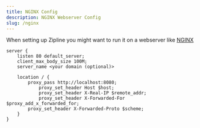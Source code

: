 ```yaml
---
title: NGINX Config
description: NGINX Webserver Config
slug: /nginx
---
```


When setting up Zipline you might want to run it on a webserver like [NGINX](https://nginx.org)

```nginx
server {
	listen 80 default_server;
	client_max_body_size 100M;
	server_name <your domain (optional)> 

	location / {
		proxy_pass http://localhost:8080;
    		proxy_set_header Host $host;
    		proxy_set_header X-Real-IP $remote_addr;
    		proxy_set_header X-Forwarded-For $proxy_add_x_forwarded_for;
		proxy_set_header X-Forwarded-Proto $scheme;
	}
}
```
